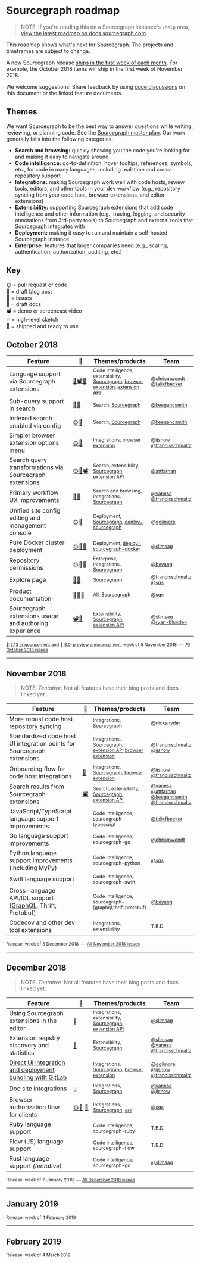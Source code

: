 # Sourcegraph roadmap

> NOTE: If you're reading this on a Sourcegraph instance's `/help` area, [view the latest roadmap on docs.sourcegraph.com](https://docs.sourcegraph.com/dev/roadmap).

This roadmap shows what's next for Sourcegraph. The projects and timeframes are subject to change.

A new Sourcegraph release [ships in the first week of each month](https://about.sourcegraph.com/blog). For example, the October 2018 items will ship in the first week of November 2018.

We welcome suggestions! Share feedback by using [code discussions](https://about.sourcegraph.com/blog/discuss-code-and-docs-in-repositories) on this document or the linked feature documents.

## Themes

We want Sourcegraph to be the best way to answer questions while writing, reviewing, or planning code. See the [Sourcegraph master plan](https://about.sourcegraph.com/plan). Our work generally falls into the following categories:

- **Search and browsing:** quickly showing you the code you're looking for and making it easy to navigate around
- **Code intelligence:** go-to-definition, hover tooltips, references, symbols, etc., for code in many languages, including real-time and cross-repository support
- **Integrations:** making Sourcegraph work well with code hosts, review tools, editors, and other tools in your dev workflow (e.g., repository syncing from your code host, browser extensions, and editor extensions)
- **Extensibility:** supporting Sourcegraph extensions that add code intelligence and other information (e.g., tracing, logging, and security annotations from 3rd-party tools) to Sourcegraph and external tools that Sourcegraph integrates with
- **Deployment:** making it easy to run and maintain a self-hosted Sourcegraph instance
- **Enterprise:** features that larger companies need (e.g., scaling, authentication, authorization, auditing, etc.)

## Key

🌞 = pull request or code<br>
📣 = draft blog post<br>
🐞 = issues<br>
📖 = draft docs<br>
📽 = demo or screencast video<br>
💡 = high-level sketch<br>
🚢 = shipped and ready to use<br>

<style>
tr td:nth-child(2) {
width: 0;
white-space: nowrap;
padding: 6px;
}
tr td:nth-child(3), tr td:nth-child(4) {
width: 20%;
font-size: 80%;
}
</style>

## October 2018

Feature | 🔗 | Themes/products | Team
------- | --- | -------- | ----
Language support via Sourcegraph extensions | [🐍📽](https://slack-files.com/T02FSM7DL-FDVNVV83G-1af26916ad)[📣](https://sourcegraph.com/github.com/sourcegraph/about/-/blob/projects/simplified-language-support.md) | Code intelligence, extensibility, [Sourcegraph][sourcegraph], [browser extension][browser-extensions], [extension API][sourcegraph-extension-api] | [@chrismwendt][chrismwendt] [@felixfbecker][felixfbecker]
Sub-query support in search | [📣](https://github.com/sourcegraph/about/pull/8)[💡](https://sourcegraph.sgdev.org/github.com/sourcegraph/docs-private/-/blob/201809/hierarchical-search-2.md) | Search, [Sourcegraph][sourcegraph] | [@keegancsmith][keegancsmith]
Indexed search enabled via config | [🌞](https://github.com/sourcegraph/sourcegraph/pull/502)[📣](https://github.com/sourcegraph/sourcegraph/pull/502) | Search, [Sourcegraph][sourcegraph] | [@keegancsmith][keegancsmith]
Simpler browser extension options menu | [🌞](https://github.com/sourcegraph/browser-extensions/pull/271)[📣](https://github.com/sourcegraph/about/pull/46) | Integrations, [browser extension][browser-extensions] | [@ijsnow][ijsnow] [@francisschmaltz][francisschmaltz]
Search query transformations via Sourcegraph extensions | [🌞](https://github.com/sourcegraph/sourcegraph/pull/499)[📣](https://github.com/sourcegraph/about/pull/40)[📽️](https://cl.ly/5159339a6016) | Search, extensibility, [Sourcegraph][sourcegraph], [extension API][sourcegraph-extension-api] | [@attfarhan][attfarhan]
Primary workflow UX improvements | [📣](https://github.com/sourcegraph/about/pull/39)[🐞](https://github.com/sourcegraph/sourcegraph/issues?q=is%3Aopen+is%3Aissue+assignee%3Avanesa+milestone%3A%22October+2018%22) | Search and browsing, integrations, [Sourcegraph][sourcegraph] | [@vanesa][vanesa] [@francisschmaltz][francisschmaltz]
Unified site config editing and management console | [🌞](https://github.com/sourcegraph/sourcegraph/pull/498)[📣](https://github.com/sourcegraph/about/pull/36) | Deployment, [Sourcegraph][sourcegraph], [deploy-sourcegraph][deploy-sourcegraph] | [@ggilmore][ggilmore]
Pure Docker cluster deployment | [🌞](https://github.com/sourcegraph/deploy-sourcegraph-docker)[📖](https://github.com/sourcegraph/deploy-sourcegraph-docker#readme)[📣](https://github.com/sourcegraph/about/pull/37) | Deployment, [deploy-sourcegraph-docker](https://github.com/sourcegraph/deploy-sourcegraph-docker) | [@slimsag][slimsag]
Repository permissions | [🌞](https://github.com/sourcegraph/sourcegraph/pull/557)[📣](https://github.com/sourcegraph/about/pull/47)[📖](https://sourcegraph.com/github.com/sourcegraph/about/-/blob/projects/acls.md) | Enterprise, integrations, [Sourcegraph][sourcegraph] | [@beyang][beyang]
Explore page | [🚢](https://sourcegraph.com/explore)[📣](https://github.com/sourcegraph/about/pull/51) | [Sourcegraph][sourcegraph] | [@francisschmaltz][francisschmaltz] [@sqs][sqs]
Product documentation | [📣](https://github.com/sourcegraph/about/pull/43)[📖](https://docs.sourcegraph.com/dev/documentation)[📖](https://github.com/sourcegraph/docs.sourcegraph.com#readme) | All, [Sourcegraph][sourcegraph] | [@sqs][sqs]
Sourcegraph extensions usage and authoring experience | [📽](https://drive.google.com/file/d/1lguzuXbKYuSFwIvM7KK6FW8p6jMibxGF/view)[📖](https://docs.sourcegraph.com/extensions) | Extensibility, [Sourcegraph][sourcegraph], [extension API][sourcegraph-extension-api] | [@slimsag][slimsag] [@ryan-blunden][ryan-blunden]

<small>[📣 2.13 announcement](https://about.sourcegraph.com/blog/announcing-sourcegraph-2.13) and [📣 3.0-preview announcement](https://github.com/sourcegraph/about/pull/49), week of 5 November 2018 --- [All October 2018 issues](https://github.com/issues?utf8=%E2%9C%93&q=is%3Aissue+is%3Aopen+author%3Asqs+archived%3Afalse+sort%3Aupdated-desc+repo%3Asourcegraph%2Fsourcegraph-extension-api+repo%3Asourcegraph%2Fsourcegraph+repo%3Asourcegraph%2Fenterprise+repo%3Asourcegraph%2Fsourcegraph-extension-api+repo%3Asourcegraph%2Fbrowser-extensions+repo%3Asourcegraph%2Fextensions-client-common+repo%3Asourcegraph%2Fsrc-cli+repo%3Asourcegraph%2Fcodeintellify+repo%3Asourcegraph%2Fgo-langserver+repo%3Asourcegraph%2Fjavascript-typescript-langserver+repo%3Asourcegraph%2Fjava-langserver+repo%3Asourcegraph%2Fdocs.sourcegraph.com+milestone%3A%22October+2018%22)</small>

---

## November 2018

> NOTE: *Tentative.* Not all features have their blog posts and docs linked yet.

Feature | 🔗 | Themes/products | Team
------- | --- | -------- | ----
More robust code host repository syncing | | Integrations, [Sourcegraph][sourcegraph] | [@nicksnyder][nicksnyder]
Standardized code host UI integration points for Sourcegraph extensions | | Integrations, [Sourcegraph][sourcegraph], [extension API][sourcegraph-extension-api] [browser extension][browser-extensions] | [@francisschmaltz][francisschmaltz] [@ijsnow][ijsnow]
Onboarding flow for code host integrations | [📣](https://github.com/sourcegraph/about/pull/38) | Integrations, [Sourcegraph][sourcegraph], [browser extension][browser-extensions] | [@ijsnow][ijsnow] [@francisschmaltz][francisschmaltz]
Search results from Sourcegraph extensions | [📽](https://user-images.githubusercontent.com/16265452/47944945-e52d4500-debb-11e8-8c3b-9c8697ec1f68.png)| Search, extensibility, [Sourcegraph][sourcegraph], [extension API][sourcegraph-extension-api] | [@vanesa][vanesa] [@attfarhan][attfarhan] [@keegancsmith][keegancsmith] [@francisschmaltz][francisschmaltz]
JavaScript/TypeScript language support improvements | | Code intelligence, sourcegraph-typescript | [@felixfbecker][felixfbecker]
Go language support improvements | | Code intelligence, sourcegraph-go | [@chrismwendt][chrismwendt]
Python language support improvements (including MyPy) | | Code intelligence, sourcegraph-python | [@sqs][sqs]
Swift language support | | Code intelligence, sourcegraph-swift | | T.B.D. ([@nicksnyder][nicksnyder] or [@chrismwendt][chrismwendt]?)
Cross-language API/IDL support ([GraphQL](https://sourcegraph.com/github.com/sourcegraph/about/-/blob/projects/graphql-sourcegraph-extension.md), Thrift, Protobuf) | | Code intelligence, sourcegraph-{graphql,thrift,protobuf} | [@beyang][beyang]
Codecov and other dev tool extensions | | Integrations, extensibility | T.B.D.

<small>Release: week of 3 December 2018 --- [All November 2018 issues](https://github.com/issues?utf8=%E2%9C%93&q=is%3Aissue+is%3Aopen+author%3Asqs+archived%3Afalse+sort%3Aupdated-desc+repo%3Asourcegraph%2Fsourcegraph-extension-api+repo%3Asourcegraph%2Fsourcegraph+repo%3Asourcegraph%2Fenterprise+repo%3Asourcegraph%2Fsourcegraph-extension-api+repo%3Asourcegraph%2Fbrowser-extensions+repo%3Asourcegraph%2Fextensions-client-common+repo%3Asourcegraph%2Fsrc-cli+repo%3Asourcegraph%2Fcodeintellify+repo%3Asourcegraph%2Fgo-langserver+repo%3Asourcegraph%2Fjavascript-typescript-langserver+repo%3Asourcegraph%2Fjava-langserver+repo%3Asourcegraph%2Fdocs.sourcegraph.com+milestone%3A%22November+2018%22)</small>

---

## December 2018

> NOTE: *Tentative.* Not all features have their blog posts and docs linked yet.

Feature | 🔗 | Themes/products | Team
------- | --- | -------- | ----
Using Sourcegraph extensions in the editor | [📣](https://docs.google.com/document/d/1_NTon70WY6uHzogGPBG06FRatNCVrKvSbHbZUEKY9xM/edit) | Integrations, extensibility, [Sourcegraph][sourcegraph], [extension API][sourcegraph-extension-api] | [@slimsag][slimsag]
Extension registry discovery and statistics | [📣](https://github.com/sourcegraph/docs-private/blob/master/201809/tentative/social-cxp-registry.md) | Extensibility, [Sourcegraph][sourcegraph] | [@slimsag][slimsag] [@vanesa][vanesa] [@francisschmaltz][francisschmaltz]
[Direct UI integration and deployment bundling with GitLab](https://github.com/sourcegraph/about/pull/41) | | Integrations, [Sourcegraph][sourcegraph], [browser extension][browser-extensions] | [@ggilmore][ggilmore] [@ijsnow][ijsnow] [@francisschmaltz][francisschmaltz]
Doc site integrations | [💡](https://sourcegraph.sgdev.org/github.com/sourcegraph/docs-private/-/blob/201808/docs-code-intel.md) | Integrations, [Sourcegraph][sourcegraph] | [@vanesa][vanesa] [@ijsnow][ijsnow]
Browser authorization flow for clients | [🌞](https://github.com/sourcegraph/sourcegraph/pull/528)[🐞](https://github.com/sourcegraph/src-cli/issues/28) [📖](https://github.com/sourcegraph/about/pull/42) | Integrations, [Sourcegraph][sourcegraph], [`src`][src-cli] | [@sqs][sqs]
Ruby language support | | Code intelligence, sourcegraph-ruby | T.B.D.
Flow (JS) language support | | Code intelligence, sourcegraph-flow | T.B.D.
Rust language support *(tentative)* | | Code intelligence, sourcegraph-go | [@slimsag][slimsag]

<small>Release: week of 7 January 2019 --- [All December 2018 issues](https://github.com/issues?utf8=%E2%9C%93&q=is%3Aissue+is%3Aopen+author%3Asqs+archived%3Afalse+sort%3Aupdated-desc+repo%3Asourcegraph%2Fsourcegraph-extension-api+repo%3Asourcegraph%2Fsourcegraph+repo%3Asourcegraph%2Fenterprise+repo%3Asourcegraph%2Fsourcegraph-extension-api+repo%3Asourcegraph%2Fbrowser-extensions+repo%3Asourcegraph%2Fextensions-client-common+repo%3Asourcegraph%2Fsrc-cli+repo%3Asourcegraph%2Fcodeintellify+repo%3Asourcegraph%2Fgo-langserver+repo%3Asourcegraph%2Fjavascript-typescript-langserver+repo%3Asourcegraph%2Fjava-langserver+repo%3Asourcegraph%2Fdocs.sourcegraph.com+milestone%3A%22November+2018%22)</small>

---

## January 2019

<small>Release: week of 4 February 2019</small>

---

## February 2019

<small>Release: week of 4 March 2019</small>

[sourcegraph]: https://github.com/sourcegraph/sourcegraph
[sourcegraph-extension-api]: https://github.com/sourcegraph/sourcegraph/tree/master/packages/sourcegraph-extension-api
[browser-extensions]: https://github.com/sourcegraph/sourcegraph/tree/master/packages/browser-extensions
[deploy-sourcegraph]: https://github.com/sourcegraph/deploy-sourcegraph
[src-cli]: https://github.com/sourcegraph/src-cli
[chrismwendt]: https://github.com/chrismwendt
[keegancsmith]: https://github.com/keegancsmith
[vanesa]: https://github.com/vanesa
[attfarhan]: https://github.com/attfarhan
[sqs]: https://github.com/sqs
[beyang]: https://github.com/beyany
[ggilmore]: https://github.com/ggilmore
[ryan-blunden]: https://github.com/ryan-blunden
[francisschmaltz]: https://github.com/francisschmaltz
[ijsnow]: https://github.com/ijsnow
[nicksnyder]: https://github.com/nicksnyder
[dadlerj]: https://github.com/dadlerj
[felixfbecker]: https://github.com/felixfbecker
[slimsag]: https://github.com/slimsag
[kattmingming]: https://github.com/kattmingming


<!--

Prior art:

https://docs.microsoft.com/en-us/visualstudio/productinfo/vs-roadmap

-->
